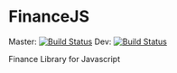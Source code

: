 # FinanceJS 
Master: [![Build Status](https://travis-ci.org/MuskratMike/FinanceJS.svg?branch=master)](https://travis-ci.org/MuskratMike/FinanceJS)
Dev: [![Build Status](https://travis-ci.org/MuskratMike/FinanceJS.svg?branch=dev)](https://travis-ci.org/MuskratMike/FinanceJS)

Finance Library for Javascript
